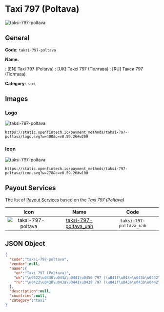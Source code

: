 
# Taxi 797 (Poltava) 
![taksi-797-poltava](https://static.openfintech.io/payment_methods/taksi-797-poltava/logo.svg?w=400&c=v0.59.26#w200)  

## General 
**Code:** `taksi-797-poltava` 
 
**Name:** 
 
:	[EN] Taxi 797 (Poltava) 
:	[UK] Таксі 797 (Полтава) 
:	[RU] Такси 797 (Полтава) 
 
**Category:** `taxi` 
 

## Images 

### Logo 
![taksi-797-poltava](https://static.openfintech.io/payment_methods/taksi-797-poltava/logo.svg?w=400&c=v0.59.26#w200)  

```
https://static.openfintech.io/payment_methods/taksi-797-poltava/logo.svg?w=400&c=v0.59.26#w200
```  

### Icon 
![taksi-797-poltava](https://static.openfintech.io/payment_methods/taksi-797-poltava/icon.svg?w=278&c=v0.59.26#w100)  

```
https://static.openfintech.io/payment_methods/taksi-797-poltava/icon.svg?w=278&c=v0.59.26#w100
```  

## Payout Services 
 
The list of [Payout Services](/payout-services/) based on the _Taxi 797 (Poltava)_ 

|Icon|Name|Code| 
|:---:|:---:|:---:| 
|![taksi-797-poltava](https://static.openfintech.io/payout_methods/taksi-797-poltava/icon.svg?w=278&c=v0.59.26#w40) |[taksi-797-poltava_uah](/payout-services/taksi-797-poltava_uah/)|`taksi-797-poltava_uah`| 
 

## JSON Object 

```json
{
  "code":"taksi-797-poltava",
  "vendor":null,
  "name":{
    "en":"Taxi 797 (Poltava)",
    "uk":"\u0422\u0430\u043a\u0441\u0456 797 (\u041f\u043e\u043b\u0442\u0430\u0432\u0430)",
    "ru":"\u0422\u0430\u043a\u0441\u0438 797 (\u041f\u043e\u043b\u0442\u0430\u0432\u0430)"
  },
  "description":null,
  "countries":null,
  "category":"taxi"
}
```  
